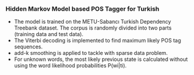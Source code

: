 ### Hidden Markov Model based POS Tagger for Turkish
- The model is trained on the METU-Sabancı Turkish Dependency Treebank dataset. The corpus is randomly divided into two parts 
(training data and test data). 
- The Viterbi decoding is implemented to find maximum likely POS tag sequences.
- add-k smoothing is applied to tackle with sparse data problem.
- For unknown words, the most likely previous state is calculated without using the word likelihood probabilities P(wi|ti).
